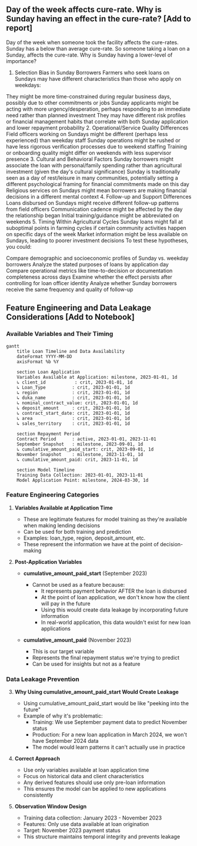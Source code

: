 ## Day of the week affects cure-rate. Why is Sunday having an effect in the cure-rate? [Add to report]
Day of the week when someone took the facility affects the cure-rates. Sunday has a below than average cure-rate. So someone taking a loan on a Sunday, affects the cure-rate. Why is Sunday having a lower-level of importance?

1. Selection Bias in Sunday Borrowers
Farmers who seek loans on Sundays may have different characteristics than those who apply on weekdays:

They might be more time-constrained during regular business days, possibly due to other commitments or jobs
Sunday applicants might be acting with more urgency/desperation, perhaps responding to an immediate need rather than planned investment
They may have different risk profiles or financial management habits that correlate with both Sunday application and lower repayment probability
2. Operational/Service Quality Differences
Field officers working on Sundays might be different (perhaps less experienced) than weekday staff
Sunday operations might be rushed or have less rigorous verification processes due to weekend staffing
Training or onboarding quality might differ on weekends with less supervisor presence
3. Cultural and Behavioral Factors
Sunday borrowers might associate the loan with personal/family spending rather than agricultural investment (given the day's cultural significance)
Sunday is traditionally seen as a day of rest/leisure in many communities, potentially setting a different psychological framing for financial commitments made on this day
Religious services on Sundays might mean borrowers are making financial decisions in a different mental context
4. Follow-up and Support Differences
Loans disbursed on Sundays might receive different follow-up patterns from field officers
Communication cadence might be affected by the day the relationship began
Initial training/guidance might be abbreviated on weekends
5. Timing Within Agricultural Cycles
Sunday loans might fall at suboptimal points in farming cycles if certain community activities happen on specific days of the week
Market information might be less available on Sundays, leading to poorer investment decisions
To test these hypotheses, you could:

Compare demographic and socioeconomic profiles of Sunday vs. weekday borrowers
Analyze the stated purposes of loans by application day
Compare operational metrics like time-to-decision or documentation completeness across days
Examine whether the effect persists after controlling for loan officer identity
Analyze whether Sunday borrowers receive the same frequency and quality of follow-up

## Feature Engineering and Data Leakage Considerations [Add to Notebook]

### Available Variables and Their Timing

```mermaid
gantt
    title Loan Timeline and Data Availability
    dateFormat YYYY-MM-DD
    axisFormat %b %Y
    
    section Loan Application
    Variables Available at Application: milestone, 2023-01-01, 1d
    ↳ client_id           : crit, 2023-01-01, 1d
    ↳ Loan_Type          : crit, 2023-01-01, 1d
    ↳ region             : crit, 2023-01-01, 1d
    ↳ duka_name          : crit, 2023-01-01, 1d
    ↳ nominal_contract_value: crit, 2023-01-01, 1d
    ↳ deposit_amount     : crit, 2023-01-01, 1d
    ↳ contract_start_date: crit, 2023-01-01, 1d
    ↳ area               : crit, 2023-01-01, 1d
    ↳ sales_territory    : crit, 2023-01-01, 1d

    section Repayment Period
    Contract Period      : active, 2023-01-01, 2023-11-01
    September Snapshot   : milestone, 2023-09-01, 1d
    ↳ cumulative_amount_paid_start: crit, 2023-09-01, 1d
    November Snapshot    : milestone, 2023-11-01, 1d
    ↳ cumulative_amount_paid: crit, 2023-11-01, 1d

    section Model Timeline
    Training Data Collection: 2023-01-01, 2023-11-01
    Model Application Point: milestone, 2024-03-30, 1d
```

### Feature Engineering Categories

1. **Variables Available at Application Time**
   - These are legitimate features for model training as they're available when making lending decisions
   - Can be used for both training and prediction
   - Examples: loan_type, region, deposit_amount, etc.
   - These represent the information we have at the point of decision-making

2. **Post-Application Variables**
   - **cumulative_amount_paid_start** (September 2023)
     - Cannot be used as a feature because:
       - It represents payment behavior AFTER the loan is disbursed
       - At the point of loan application, we don't know how the client will pay in the future
       - Using this would create data leakage by incorporating future information
       - In real-world application, this data wouldn't exist for new loan applications

   - **cumulative_amount_paid** (November 2023)
     - This is our target variable
     - Represents the final repayment status we're trying to predict
     - Can be used for insights but not as a feature

### Data Leakage Prevention

3. **Why Using cumulative_amount_paid_start Would Create Leakage**
   - Using cumulative_amount_paid_start would be like "peeking into the future"
   - Example of why it's problematic:
     - Training: We use September payment data to predict November status
     - Production: For a new loan application in March 2024, we won't have September 2024 data
     - The model would learn patterns it can't actually use in practice

4. **Correct Approach**
   - Use only variables available at loan application time
   - Focus on historical data and client characteristics
   - Any derived features should use only pre-loan information
   - This ensures the model can be applied to new applications consistently

5. **Observation Window Design**
   - Training data collection: January 2023 - November 2023
   - Features: Only use data available at loan origination
   - Target: November 2023 payment status
   - This structure maintains temporal integrity and prevents leakage
